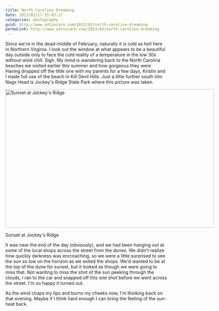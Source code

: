 ```yaml
---
title: North Carolina Dreaming
date: 2013/02/17 15:03:17
categories: photography
guid: http://www.antzucaro.com/2013/02/north-carolina-dreaming
permalink: http://www.antzucaro.com/2013/02/north-carolina-dreaming
---
```

Since we're in the dead-middle of February, naturally it is cold as hell here in Northern Virginia. I look out the window at what appears to be a beautiful day outside only to face the cold reality of a temperature in the low 30s without wind chill. Sigh. My mind is wandering back to the North Carolina beaches we visited earlier this summer and how gorgeous they were. Having dropped off the little one with my parents for a few days, Kristin and I made full use of the beach in Kill Devil Hills. Just a little further south into Nags Head is Jockey's Ridge State Park where this picture was taken.

<div class='wp-caption aligncenter' style='width: 655px; margin-left: auto; margin-right: auto;'>
  <a href="http://media.antzucaro.com/uploads/2013/2/OBX/l/obx_140_l.jpg" title="Sunset at Jockey's Ridge">
    <img width="650" height="431" alt="Sunset at Jockey's Ridge" title="Sunset at Jockey's Ridge" src="http://media.antzucaro.com/uploads/2013/2/OBX/m/obx_140_m.jpg">
  </a>
    <p class='wp-caption-text'>Sunset at Jockey's Ridge</p>
</div>

It was near the end of the day (obviously), and we had been hanging out at some of the local shops across the street from the dunes. We didn't realize how quickly darkness was encroaching, so we were a little surprised to see the sun so low on the horizon as we exited the shops. We'd wanted to be at the top of the dune for sunset, but it looked as though we were going to miss that. Not wanting to miss the shot of the sun peeking through the clouds, I ran to the car and snapped off this one shot before we went across the street. I'm so happy it turned out.

As the wind chaps my lips and burns my cheeks now, I'm thinking back on that evening. Maybe if I think hard enough I can bring the feeling of the sun-heat back. 

